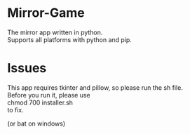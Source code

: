 # Mirror-Game  
The mirror app written in python.  
Supports all platforms with python and pip.  
  
# Issues
This app requires tkinter and pillow, so please run the sh file.  
Before you run it, please use  
chmod 700 installer.sh  
to fix.  

(or bat on windows)
